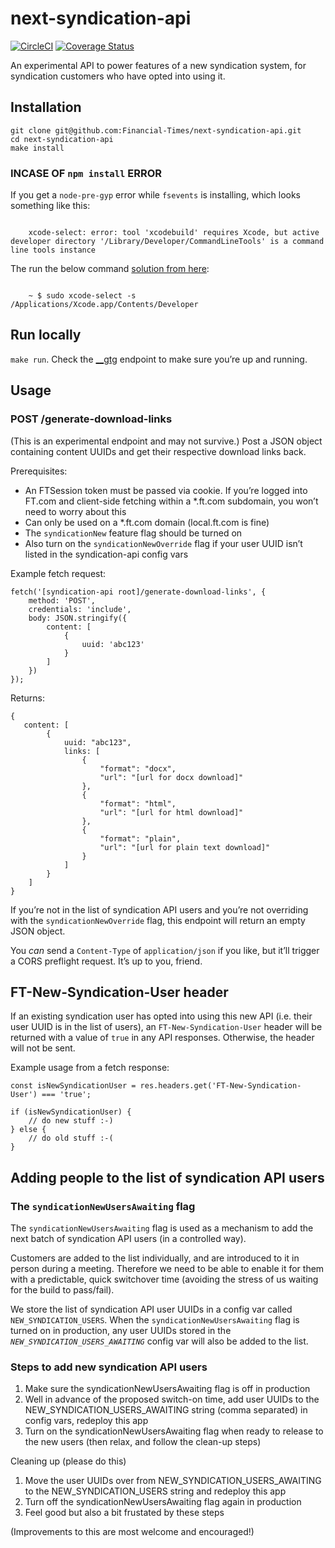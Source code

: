 # next-syndication-api

[![CircleCI](https://circleci.com/gh/Financial-Times/next-syndication-api.svg?style=svg)](https://circleci.com/gh/Financial-Times/next-syndication-api)
[![Coverage Status](https://coveralls.io/repos/github/Financial-Times/next-syndication-api/badge.svg?branch=master)](https://coveralls.io/github/Financial-Times/next-syndication-api?branch=master)

An experimental API to power features of a new syndication system, for syndication customers who have opted into using it.

## Installation

```
git clone git@github.com:Financial-Times/next-syndication-api.git
cd next-syndication-api
make install
```

### INCASE OF `npm install` ERROR

If you get a `node-pre-gyp` error while `fsevents` is installing, which looks something like this:

```shell

    xcode-select: error: tool 'xcodebuild' requires Xcode, but active developer directory '/Library/Developer/CommandLineTools' is a command line tools instance

```

The run the below command [solution from here](https://stackoverflow.com/questions/17980759/xcode-select-active-developer-directory-error/17980786#answer-17980786):

```shell

    ~ $ sudo xcode-select -s /Applications/Xcode.app/Contents/Developer

```

## Run locally

`make run`. Check the [__gtg](https://local.ft.com:3002/__gtg) endpoint to make sure you’re up and running.

## Usage

### POST /generate-download-links

(This is an experimental endpoint and may not survive.) Post a JSON object containing content UUIDs and get their respective download links back.

Prerequisites:

- An FTSession token must be passed via cookie. If you’re logged into FT.com and client-side fetching within a *.ft.com subdomain, you won’t need to worry about this
- Can only be used on a *.ft.com domain (local.ft.com is fine)
- The `syndicationNew` feature flag should be turned on
- Also turn on the `syndicationNewOverride` flag if your user UUID isn’t listed in the syndication-api config vars

Example fetch request:

```
fetch('[syndication-api root]/generate-download-links', {
    method: 'POST',
    credentials: 'include',
    body: JSON.stringify({
        content: [
            {
                uuid: 'abc123'
            }
        ]
    })
});
```

Returns:

```
{
   content: [
        {
            uuid: "abc123",
            links: [
                {
                    "format": "docx",
                    "url": "[url for docx download]"
                },
                {
                    "format": "html",
                    "url": "[url for html download]"
                },
                {
                    "format": "plain",
                    "url": "[url for plain text download]"
                }
            ]
        }
    ]
}
```
If you’re not in the list of syndication API users and you’re not overriding with the `syndicationNewOverride` flag, this endpoint will return an empty JSON object.

You _can_ send a `Content-Type` of `application/json` if you like, but it’ll trigger a CORS preflight request. It’s up to you, friend.

## FT-New-Syndication-User header

If an existing syndication user has opted into using this new API (i.e. their user UUID is in the list of users), an `FT-New-Syndication-User` header will be returned with a value of `true` in any API responses. Otherwise, the header will not be sent.

Example usage from a fetch response:

```
const isNewSyndicationUser = res.headers.get('FT-New-Syndication-User') === 'true';

if (isNewSyndicationUser) {
    // do new stuff :-)
} else {
    // do old stuff :-(
}
```

## Adding people to the list of syndication API users

### The `syndicationNewUsersAwaiting` flag

The `syndicationNewUsersAwaiting` flag is used as a mechanism to add the next batch of syndication API users (in a controlled way).

Customers are added to the list individually, and are introduced to it in person during a meeting. Therefore we need to be able to enable it for them with a predictable, quick switchover time (avoiding the stress of us waiting for the build to pass/fail).

We store the list of syndication API user UUIDs in a config var called `NEW_SYNDICATION_USERS`. When the `syndicationNewUsersAwaiting` flag is turned on in production, any user UUIDs stored in the _`NEW_SYNDICATION_USERS_AWAITING`_ config var will also be added to the list.

### Steps to add new syndication API users

1. Make sure the syndicationNewUsersAwaiting flag is off in production
2. Well in advance of the proposed switch-on time, add user UUIDs to the NEW_SYNDICATION_USERS_AWAITING string (comma separated) in config vars, redeploy this app
3. Turn on the syndicationNewUsersAwaiting flag when ready to release to the new users (then relax, and follow the clean-up steps)

Cleaning up (please do this)

1. Move the user UUIDs over from NEW_SYNDICATION_USERS_AWAITING to the NEW_SYNDICATION_USERS string and redeploy this app
2. Turn off the syndicationNewUsersAwaiting flag again in production
3. Feel good but also a bit frustated by these steps

(Improvements to this are most welcome and encouraged!)
